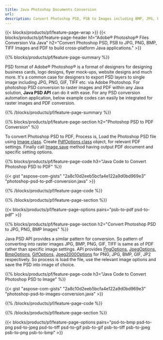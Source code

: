 ```yaml
---
title: Java Photoshop Documents Conversion
url: 
description: Convert Photoshop PSD, PSB to Images including BMP, JPG, PNG, TIFF and PDF via Java library.
---
```


{{< blocks/products/pf/feature-page-wrap >}}
{{< blocks/products/pf/feature-page-header h1="Adobe® Photoshop® Files Conversion Via Java" h2="Convert Photoshop PSD, PSB to JPG, PNG, BMP, TIFF Images and PDF to build cross-platform Java applications." >}}

{{% blocks/products/pf/feature-page-summary %}}

PSD format of Adobe® Photoshop® is a format of designers for designing business cards, logo designs, flyer mock-ups, website designs and much more. It's a common case for designers to export PSD layers to single image including JPG, PNG, GIF, TIFF etc. via Adobe Photoshop. For photoshop PSD conversion to raster images and PDF within any Java solution, **Java PSD API** can do it with ease. For any PSD conversion automation application, below example codes can easily be integrated for raster images and PDF conversion.

{{% /blocks/products/pf/feature-page-summary  %}}

{{% blocks/products/pf/feature-page-section  h2="Photoshop PSD to PDF Conversion" %}}

To convert Photoshop PSD to PDF, Process is, Load the Photoshop PSD file using [Image class](https://apireference.aspose.com/psd/java/com.aspose.psd/Image). Create [PdfOptions class](https://apireference.aspose.com/psd/java/com.aspose.psd.imageoptions/PdfOptions) object, for relevant PDF settings. Finally call [Image.save](https://apireference.aspose.com/psd/java/com.aspose.psd/Image#save-java.lang.String-com.aspose.psd.ImageOptionsBase-) method having output PDF document and specific setting options.

{{% blocks/products/pf/feature-page-code h3="Java Code to Convert Photoshop PSD to PDF" %}}

{{< gist "aspose-com-gists" "2a8c10d2eeb5bcfa4e122a9d0bd969e3" "photoshop-psd-to-pdf-conversion.java" >}}

{{% /blocks/products/pf/feature-page-code  %}}

{{% /blocks/products/pf/feature-page-section %}}

{{< blocks/products/pf/feature-page-options pairs="psb-to-pdf psd-to-pdf" >}}

{{% blocks/products/pf/feature-page-section  h2="Convert Photoshop PSD to JPG, PNG, BMP Images" %}}

Java PSD API provides a similar pattern for conversion. So pattern of converting into raster images JPG, BMP, PNG, GIF, TIFF is same as of PDF rather than specific image settings. API provides [PngOptions](https://apireference.aspose.com/psd/java/com.aspose.psd.imageoptions/PngOptions), [JpegOptions](https://apireference.aspose.com/psd/java/com.aspose.psd.imageoptions/JpegOptions), [BmpOptions](https://apireference.aspose.com/psd/java/com.aspose.psd.imageoptions/BmpOptions), [GifOptions](https://apireference.aspose.com/psd/java/com.aspose.psd.imageoptions/GifOptions), [Jpeg2000Options](https://apireference.aspose.com/psd/java/com.aspose.psd.imageoptions/Jpeg2000Options) for PNG, JPG, BMP, GIF, JP2 respectively. So process is load the file, use the relevant image options and save the PSD into image of choice.

{{% blocks/products/pf/feature-page-code h3="Java Code to Convert Photoshop PSD to Image" %}}

{{< gist "aspose-com-gists" "2a8c10d2eeb5bcfa4e122a9d0bd969e3" "photoshop-psd-to-images-conversion.java" >}}

{{% /blocks/products/pf/feature-page-code  %}}

{{% /blocks/products/pf/feature-page-section %}}

{{< blocks/products/pf/feature-page-options pairs="psd-to-bmp psd-to-png psd-to-jpeg psd-to-tiff psd-to-gif psb-to-gif psb-to-tiff psb-to-jpeg psb-to-png psb-to-bmp" >}}

